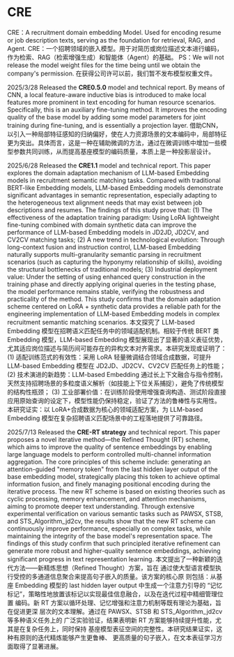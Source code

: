 # CRE
  CRE：A recruitment domain embedding Model. Used for encoding resume or job description texts, serving as the foundation for retrieval, RAG, and Agent.
  CRE：一个招聘领域的嵌入模型。用于对简历或岗位描述文本进行编码，作为检索、RAG（检索增强生成）和智能体（Agent）的基础。
PS：We will not release the model weight files for the time being until we obtain the company's permission.
    在获得公司许可以前，我们暂不发布模型权重文件。

2025/3/28 Released the **CRE0.5.0** model and technical report.
    By means of CNN, a local feature-aware inductive bias is introduced to make local features more prominent in text encoding for human resource scenarios. Specifically, this is an auxiliary fine-tuning method. It improves the encoding quality of the base model by   adding some model parameters for joint training during fine-tuning, and is essentially a projection layer.
    借助CNN，以引入一种局部特征感知的归纳偏好，使在人力资源场景的文本编码中，局部特征更为突出。具体而言，这是一种在辅助微调的方法，通过在微调训练中增加一些模型参数共同训练，从而提高基座模型的编码质量，本质上是一种投影层设计。


2025/6/28 Released the **CRE1.1** model and technical report.
    This paper explores the domain adaptation mechanism of LLM-based Embedding models in recruitment semantic matching tasks. Compared with traditional BERT-like Embedding models, LLM-based Embedding models demonstrate significant advantages in semantic representation, especially adapting to the heterogeneous text alignment needs that may exist between job descriptions and resumes. The findings of this study prove that:
    (1) The effectiveness of the adaptation training paradigm: Using LoRA lightweight fine-tuning combined with domain synthetic data can improve the performance of LLM-based Embedding models in JD2JD, JD2CV, and CV2CV matching tasks;
    (2) A new trend in technological evolution: Through long-context fusion and instruction control, LLM-based Embedding naturally supports multi-granularity semantic parsing in recruitment scenarios (such as capturing the hyponymy relationship of skills), avoiding the structural bottlenecks of traditional models;
    (3) Industrial deployment value: Under the setting of using enhanced query construction in the training phase and directly applying original queries in the testing phase, the model performance remains stable, verifying the robustness and practicality of the method.
    This study confirms that the domain adaptation scheme centered on LoRA + synthetic data provides a reliable path for the engineering implementation of LLM-based Embedding models in complex recruitment semantic matching scenarios.
    本文探究了 LLM-based Embedding 模型在招聘语义匹配任务中的领域适配机制。相较于传统 BERT 类 Embedding 模型，LLM-based Embedding 模型展现出了显著的语义表征优势，尤其适应岗位描述与简历间可能存在的异构文本对齐需求。本研究发现或证明了： (1) 适配训练范式的有效性：采用 LoRA 轻量微调结合领域合成数据，可提升 LLM-based Embedding 模型在 JD2JD、JD2CV、CV2CV 匹配任务上的性能； (2) 技术演进的新趋势：LLM-based Embedding 通过长上下文融合与指令控制，天然支持招聘场景的多粒度语义解析（如技能上下位关系捕捉），避免了传统模型的结构性瓶颈； (3) 工业部署价值：在训练阶段使用增强查询构造、测试阶段直接应用原始查询的设定下，模型性能仍保持稳定，验证了方法的鲁棒性与实用性。 本研究证实：以 LoRA+合成数据为核心的领域适配方案，为 LLM-based Embedding 模型在复杂招聘语义匹配场景中的工程落地提供了可靠路径。


2025/7/13 Released the **CRE-RT strategy** and technical report.
    This paper proposes a novel iterative method—the Refined Thought (RT) scheme, which aims to improve the quality of sentence embeddings by enabling large language models to perform controlled multi-channel information aggregation. The core principles of this scheme include: generating an attention-guided "memory token" from the last hidden layer output of the base embedding model, strategically placing this token to achieve optimal information fusion, and finely managing positional encoding during the iterative process. The new RT scheme is based on existing theories such as cyclic processing, memory enhancement, and attention mechanisms, aiming to promote deeper text understanding. Through extensive experimental verification on various semantic tasks such as PAWSX, STSB, and STS_Algorithm_jd2cv, the results show that the new RT scheme can continuously improve performance, especially on complex tasks, while maintaining the integrity of the base model's representation space. The findings of this study confirm that such principled iterative refinement can generate more robust and higher-quality sentence embeddings, achieving significant progress in text representation learning.
    本文提出了一种新颖的迭代方法——新精炼思想（Refined Thought）方案，旨在 通过使大型语言模型执行受控的多通道信息聚合来提高句子嵌入的质量。该方案的核心原 则包括：从基座 Embedding 模型的 last hidden layer output 中生成一个注意力引导的 “记忆标记”，策略性地放置该标记以实现最佳信息融合，以及在迭代过程中精细管理位置 编码。新 RT 方案以循环处理、记忆增强和注意力机制等既有理论为基础，旨在促进更深 层次的文本理解。通过在 PAWSX、STSB 和 STS_Algorithm_jd2cv 等多种语义任务上的 广泛实验验证，结果表明新 RT 方案能够持续提升性能，尤其是在复杂任务上，同时保持 基座模型表征空间的完整性。本研究结果证实，这种有原则的迭代精炼能够产生更鲁棒、 更高质量的句子嵌入，在文本表征学习方面取得了显著进展。
